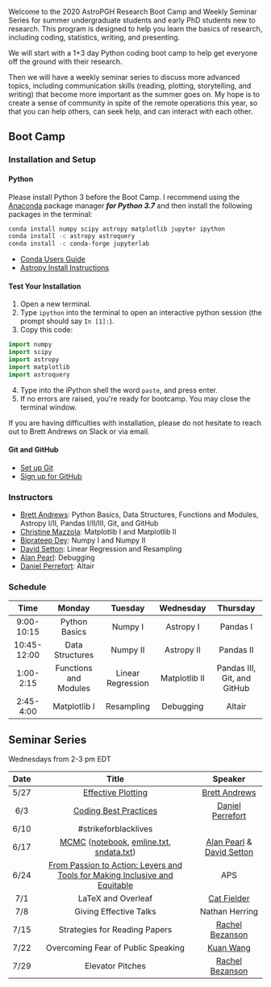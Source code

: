 Welcome to the 2020 AstroPGH Research Boot Camp and Weekly Seminar Series for summer undergraduate students and early PhD students new to research.  This program is designed to help you learn the basics of research, including coding, statistics, writing, and presenting.

We will start with a 1+3 day Python coding boot camp to help get everyone off the ground with their research.

Then we will have a weekly seminar series to discuss more advanced topics, including communication skills (reading, plotting, storytelling, and writing) that become more important as the summer goes on. My hope is to create a sense of community in spite of the remote operations this year, so that you can help others, can seek help, and can interact with each other.

## Boot Camp
### Installation and Setup
#### Python
Please install Python 3 before the Boot Camp. I recommend using the [Anaconda](https://www.anaconda.com/products/individual) package manager **_for Python 3.7_** and then install the following packages in the terminal:
```bash
conda install numpy scipy astropy matplotlib jupyter ipython
conda install -c astropy astroquery
conda install -c conda-forge jupyterlab
```

- [Conda Users Guide](https://conda.io/docs/user-guide/index.html)
- [Astropy Install Instructions](http://docs.astropy.org/en/stable/install.html)

#### Test Your Installation

1. Open a new terminal.
2. Type `ipython` into the terminal to open an interactive python session (the prompt should say `In [1]:`).
3. Copy this code:
```python
import numpy
import scipy
import astropy
import matplotlib
import astroquery
```
4. Type into the iPython shell the word `paste`, and press enter.
5. If no errors are raised, you're ready for bootcamp. You may close the terminal window.

If you are having difficulties with installation, please do not hesitate to reach out to Brett Andrews on Slack or via email.

#### Git and GitHub
- [Set up Git](https://help.github.com/articles/set-up-git/)
- [Sign up for GitHub](https://help.github.com/en/github/getting-started-with-github/signing-up-for-github)

### Instructors
- [Brett Andrews](https://bretthandrews.github.io/): Python Basics, Data Structures, Functions and Modules, Astropy I/II, Pandas I/II/III, Git, and GitHub
- [Christine Mazzola](https://cnmazz.github.io/): Matplotlib I and Matplotlib II
- [Biprateep Dey](https://biprateep.github.io/): Numpy I and Numpy II
- [David Setton](https://davidjsetton.github.io/): Linear Regression and Resampling
- [Alan Pearl](https://alanpearl.github.io/): Debugging
- [Daniel Perrefort](https://djperrefort.github.io/): Altair

### Schedule

| Time | Monday | Tuesday | Wednesday | Thursday |
|:-----:|:-----:|:-----:|:-----:|:-----:|
| 9:00-10:15 | Python Basics | Numpy I | Astropy I | Pandas I |
| 10:45-12:00 | Data Structures | Numpy II | Astropy II | Pandas II |
| 1:00-2:15 | Functions and Modules | Linear Regression | Matplotlib II | Pandas III, Git, and GitHub |
| 2:45-4:00 | Matplotlib I | Resampling | Debugging | Altair |


## Seminar Series

Wednesdays from 2-3 pm EDT

| Date | Title | Speaker |
|:-----:|:-----:|:-----:|
| 5/27 | [Effective Plotting](http://htmlpreview.github.io/?https://github.com/astropgh/astropgh-boot-camp-2020/blob/master/seminars/2020-05-27-plotting/plotting.html#/) | [Brett Andrews](https://bretthandrews.github.io) |
| 6/3  | [Coding Best Practices](seminars/coding_best_practices_2020-06-03.pdf) | [Daniel Perrefort](https://djperrefort.github.io/) |
| 6/10 | #strikeforblacklives |  |
| 6/17 | [MCMC](https://docs.google.com/presentation/d/1mVGKmY52kZpGOlFE78-F5ZXD1ciMeQKnq6srPQqFzqw/edit?usp=sharing) ([notebook](seminars/2020-06-17-mcmc/mcmc_notebook.ipynb), [emline.txt](seminars/2020-06-17-mcmc/emline.txt), [sndata.txt](seminars/2020-06-17-mcmc/sndata.txt)) | [Alan Pearl](https://alanpearl.github.io/) & [David Setton](https://davidjsetton.github.io/) |
| 6/24 | [From Passion to Action: Levers and Tools for Making Inclusive and Equitable](https://info.aps.org/delta-phy-webinar) | APS |
| 7/1  | LaTeX and Overleaf | [Cat Fielder](https://cfielder.github.io/) |
| 7/8  | Giving Effective Talks | Nathan Herring |
| 7/15 | Strategies for Reading Papers | [Rachel Bezanson](https://rachelbezanson.github.io/) |
| 7/22 | Overcoming Fear of Public Speaking | [Kuan Wang](https://kuanwang-astro.github.io/) |
| 7/29 | Elevator Pitches | [Rachel Bezanson](https://rachelbezanson.github.io/) |
